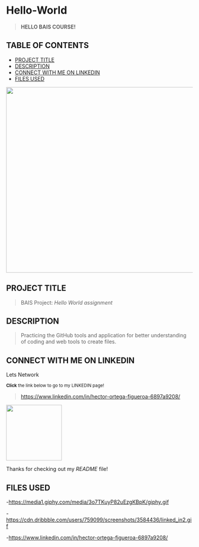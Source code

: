 # Hello-World

> **HELLO BAIS COURSE!**

## TABLE OF CONTENTS

- [PROJECT TITLE](#project-title)
- [DESCRIPTION](#description )
- [CONNECT WITH ME ON LINKEDIN](#connect-with-me-on-linkedin)
- [FILES USED](#files-used)


<img src="https://media1.giphy.com/media/3o7TKuyP82uEzgKBpK/giphy.gif" width="800" height="500" />


## **PROJECT TITLE**
> BAIS Project: *Hello World assignment* 

## **DESCRIPTION** 
>Practicing the GitHub tools and application for better understanding of coding and web tools to create files. 

## **CONNECT WITH ME ON LINKEDIN**
Lets Network 

<sub> **Click** the link below to go to my LINKEDIN page!

  >https://www.linkedin.com/in/hector-ortega-figueroa-6897a9208/ 

  <img src="https://cdn.dribbble.com/users/759099/screenshots/3584436/linked_in2.gif" width="150" height="150" />

Thanks for checking out my *README* file! 



## **FILES USED**

  -https://media1.giphy.com/media/3o7TKuyP82uEzgKBpK/giphy.gif

  -https://cdn.dribbble.com/users/759099/screenshots/3584436/linked_in2.gif

  -https://www.linkedin.com/in/hector-ortega-figueroa-6897a9208/
